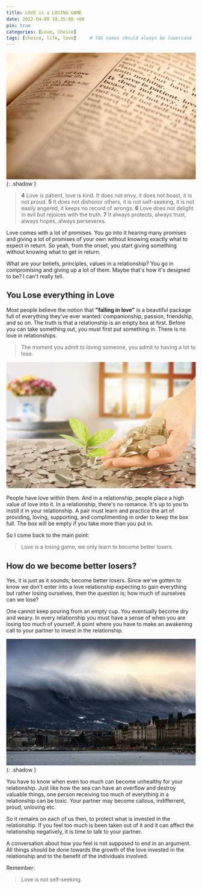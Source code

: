 ```yaml
---
title: LOVE is a LOSING GAME
date: 2022-04-09 18:35:00 +00
pin: true
categories: [Love, Choice]
tags: [choice, life, love]     # TAG names should always be lowercase
---
```


![kind love](/assets/img/kind-love.jpg){: .shadow }

> **4** Love is patient, love is kind. It does not envy, it does not boast, it is not proud. **5** It does not dishonor others, it is not self-seeking, it is not easily angered, it keeps no record of wrongs. **6** Love does not delight in evil but rejoices with the truth. **7** It always protects, always trust, always hopes, always perseveres.

Love comes with a lot of promises. You go into it hearing many promises and giving a lot of promises of your own without knowing exactly what to expect in return. So yeah, from the onset, you start giving something without knowing what to get in return.

What are your beliefs, principles, values in a relationship? You go in compromising and giving up a lot of them. Maybe that's how it's designed to be? I can't really tell.

## You Lose everything in Love

Most people believe the notion that **"falling in love"** is a beautiful package full of everything they've ever wanted: companionship, passion, friendship, and so on. The truth is that a relationship is an empty box at first. Before you can take something out, you must first put something in. There is no love in relationships.

> The moment you admit to loving someone, you admit to having a lot to lose.

![pour love](/assets/img/pour-love.jpg)

People have love within them. And in a relationship, people place a high value of love into it. In a relationship, there's no romance. It's up to you to instill it in your relationship. A pair must learn and practice the art of providing, loving, supporting, and complimenting in order to keep the box full. The box will be empty if you take more than you put in.

So I come back to the main point:

> Love is a losing game, we only learn to become better losers.

## How do we become better losers?

Yes, it is just as it sounds; become better losers. Since we've gotten to know we don't enter into a love relationship expecting to gain everything but rather losing ourselves, then the question is; how much of ourselves can we lose?

One cannot keep pouring from an empty cup. You eventually become dry and weary. In every relationship you must have a sense of when you are losing too much of yourself. A point where you have to make an awakening call to your partner to invest in the relationship. 

![raging seas](/assets/img/raging-love.jpg){: .shadow }

You have to know when even too much can become unhealthy for your relationship. Just like how the sea can have an overflow and destroy valuable things, one person receiving too much of everything in a relationship can be toxic. Your partner may become callous, indifferrent, proud, unloving etc.

So it remains on each of us then, to protect what is invested in the relationship. If you feel too much is been taken out of it and it can affect the relationship negatively, it is time to talk to your partner. 

A conversation about how you feel is not supposed to end in an argument. All things should be done towards the growth of the love invested in the relationship and to the benefit of the individuals involved.

Remember:
> Love is not self-seeking.
